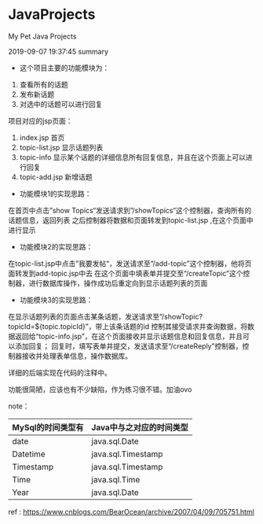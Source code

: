# JavaProjects

My Pet Java Projects

2019-09-07 19:37:45 summary

+ 这个项目主要的功能模块为：

1. 查看所有的话题
2. 发布新话题
3. 对选中的话题可以进行回复

项目对应的jsp页面：

1. index.jsp 首页
2. topic-list.jsp 显示话题列表
3. topic-info 显示某个话题的详细信息所有回复信息，并且在这个页面上可以进行回复
4. topic-add.jsp 新增话题

+ 功能模块1的实现思路：

在首页中点击”show Topics“发送请求到”/showTopics“这个控制器，查询所有的话题信息，返回列表
之后控制器将数据和页面转发到topic-list.jsp ,在这个页面中进行显示

+ 功能模块2的实现思路：

在topic-list.jsp中点击”我要发帖“，发送请求至“/add-topic”这个控制器，他将页面转发到add-topic.jsp中去
在这个页面中填表单并提交至“/createTopic”这个控制器，进行数据库操作，操作成功后重定向到显示话题列表的页面

+ 功能模块3的实现思路：

在显示话题列表的页面点击某条话题，发送请求至“/showTopic?topicId=${topic.topicId}”，带上该条话题的id
控制其接受请求并查询数据，将数据返回给“topic-info.jsp”，在这个页面接收并显示话题信息和回复信息，并且可以添加回复；
回复时，填写表单并提交，发送请求至“/createReply”控制器，控制器接收并处理表单信息，操作数据库。

详细的后端实现在代码的注释中。

功能很简陋，应该也有不少缺陷，作为练习很不错。加油ovo


note：

MySql的时间类型有 | Java中与之对应的时间类型
------------------|---------------------------
date              | java.sql.Date
Datetime          | java.sql.Timestamp
Timestamp         | java.sql.Timestamp
Time              | java.sql.Time
Year              | java.sql.Date

ref : https://www.cnblogs.com/BearOcean/archive/2007/04/09/705751.html





